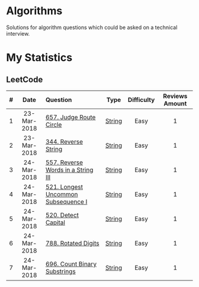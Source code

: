 # Algorithms
Solutions for algorithm questions which could be asked on a technical interview.

# My Statistics

## LeetCode

| # | Date | Question | Type | Difficulty | Reviews Amount |
|:-:|:----:|:---------|:----:|:----------:|:--------------:|
| 1 | 23-Mar-2018 | [657. Judge Route Circle][1] | [String][0] | Easy | 1 |
| 2 | 23-Mar-2018 | [344. Reverse String][2] | [String][0] | Easy | 1 |
| 3 | 24-Mar-2018 | [557. Reverse Words in a String III][3] | [String][0] | Easy | 1 |
| 4 | 24-Mar-2018 | [521. Longest Uncommon Subsequence I][4] | [String][0] | Easy | 1 |
| 5 | 24-Mar-2018 | [520. Detect Capital][5] | [String][0] | Easy | 1 |
| 6 | 24-Mar-2018 | [788. Rotated Digits][6] | [String][0] | Easy | 1 |
| 7 | 24-Mar-2018 | [696. Count Binary Substrings][7] | [String][0] | Easy | 1 |


[0]: https://leetcode.com/tag/string/
[1]: https://leetcode.com/problems/judge-route-circle/
[2]: https://leetcode.com/problems/reverse-string/
[3]: https://leetcode.com/problems/reverse-words-in-a-string-iii/
[4]: https://leetcode.com/problems/longest-uncommon-subsequence-i/
[5]: https://leetcode.com/problems/detect-capital/
[6]: https://leetcode.com/problems/rotated-digits/
[7]: https://leetcode.com/problems/count-binary-substrings/